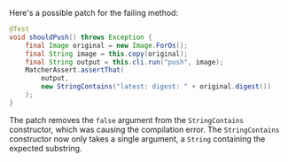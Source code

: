 Here's a possible patch for the failing method:

```java
@Test
void shouldPush() throws Exception {
    final Image original = new Image.ForOs();
    final String image = this.copy(original);
    final String output = this.cli.run("push", image);
    MatcherAssert.assertThat(
        output,
        new StringContains("latest: digest: " + original.digest())
    );
}
```

The patch removes the `false` argument from the `StringContains` constructor, which was causing the compilation error. The `StringContains` constructor now only takes a single argument, a `String` containing the expected substring.